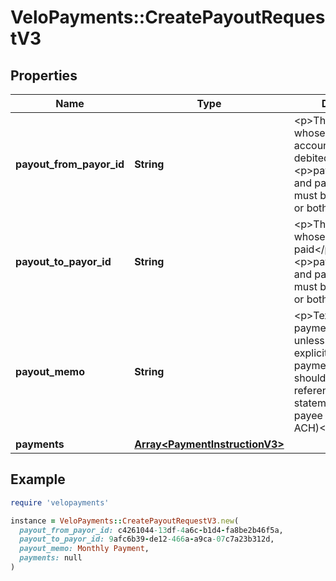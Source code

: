 # VeloPayments::CreatePayoutRequestV3

## Properties

| Name | Type | Description | Notes |
| ---- | ---- | ----------- | ----- |
| **payout_from_payor_id** | **String** | &lt;p&gt;The id of the payor whose source account(s) will be debited&lt;/p&gt; &lt;p&gt;payoutFromPayorId and payoutToPayorId must be both supplied or both omitted&lt;/p&gt;  | [optional] |
| **payout_to_payor_id** | **String** | &lt;p&gt;The id of the payor whose payees will be paid&lt;/p&gt; &lt;p&gt;payoutFromPayorId and payoutToPayorId must be both supplied or both omitted&lt;/p&gt;  | [optional] |
| **payout_memo** | **String** | &lt;p&gt;Text applied to all payment memos unless specified explicitly on a payment&lt;/p&gt; &lt;p&gt;This should be the reference field on the statement seen by the payee (but not via ACH)&lt;/p&gt;  | [optional] |
| **payments** | [**Array&lt;PaymentInstructionV3&gt;**](PaymentInstructionV3.md) |  |  |

## Example

```ruby
require 'velopayments'

instance = VeloPayments::CreatePayoutRequestV3.new(
  payout_from_payor_id: c4261044-13df-4a6c-b1d4-fa8be2b46f5a,
  payout_to_payor_id: 9afc6b39-de12-466a-a9ca-07c7a23b312d,
  payout_memo: Monthly Payment,
  payments: null
)
```

